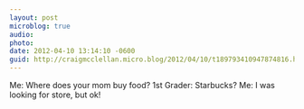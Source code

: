```yaml
---
layout: post
microblog: true
audio: 
photo: 
date: 2012-04-10 13:14:10 -0600
guid: http://craigmcclellan.micro.blog/2012/04/10/t189793410947874816.html
---
```

Me: Where does your mom buy food?
1st Grader: Starbucks?
Me: I was looking for store, but ok!
